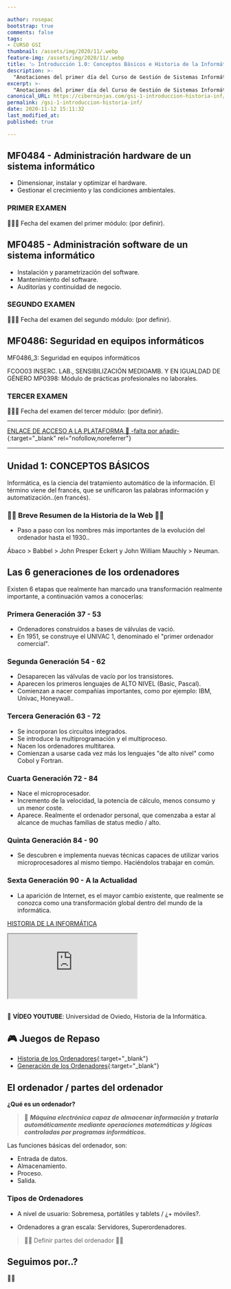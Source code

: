 ```yaml
---

author: rosepac
bootstrap: true
comments: false
tags:
- CURSO GSI
thumbnail: /assets/img/2020/11/.webp
feature-img: /assets/img/2020/11/.webp
title: '▷ Introducción 1.0: Conceptos Básicos e Historia de la Informática'
description: >-
  "Anotaciones del primer día del Curso de Gestión de Sistemas Informáticos y un corto repaso a la historia de la informática."
excerpt: >-
  "Anotaciones del primer día del Curso de Gestión de Sistemas Informáticos y un corto repaso a la historia de la informática."
canonical_URL: https://ciberninjas.com/gsi-1-introduccion-historia-inf/
permalink: /gsi-1-introduccion-historia-inf/
date: 2020-11-12 15:11:32
last_modified_at: 
published: true

---
```


## MF0484 - Administración hardware de un sistema informático

- Dimensionar, instalar y optimizar el hardware.
- Gestionar el crecimiento y las condiciones ambientales.

### PRIMER EXAMEN 

👷‍♂️📆 Fecha del examen del primer módulo: (por definir).

## MF0485 - Administración software de un sistema informático 

- Instalación y parametrización del software.
- Mantenimiento del software.
- Auditorías y continuidad de negocio.

### SEGUNDO EXAMEN 

👷‍♂️📆 Fecha del examen del segundo módulo: (por definir).

## MF0486: Seguridad en equipos informáticos

MF0486_3: Seguridad en equipos informáticos
<!-- https://www.intergrupo.net/desempleados-larga-duracion-presencial/gestion-de-sistemas-informaticos/ -->
FCOO03 INSERC. LAB., SENSIBILIZACIÓN MEDIOAMB. Y EN IGUALDAD DE GÉNERO
MP0398: Módulo de prácticas profesionales no laborales.

### TERCER EXAMEN 

👷‍♂️📆 Fecha del examen del tercer módulo: (por definir).

---

[ENLACE DE ACCESO A LA PLATAFORMA 🚪 -falta por añadir-](){:target="_blank" rel="nofollow,noreferrer"}

---

## **Unidad 1: CONCEPTOS BÁSICOS**

Informática, es la ciencia del tratamiento automático de la información. El término viene del francés, que se unificaron las palabras información y automatización..(en francés).

### 👷‍♂️ Breve Resumen de la Historia de la Web 👷‍♂️

- Paso a paso con los nombres más importantes de la evolución del ordenador hasta el 1930..

Ábaco > Babbel > John Presper Eckert y John William Mauchly > Neuman.

## **Las 6 generaciones de los ordenadores**

Existen 6 etapas que realmente han marcado una transformación realmente importante, a continuación vamos a conocerlas:

### **Primera Generación 37 - 53**

- Ordenadores construidos a bases de válvulas de vació.
- En 1951, se construye el UNIVAC 1, denominado el "primer ordenador comercial".

###  **Segunda Generación 54 - 62**

- Desaparecen las válvulas de vacío por los transistores.
- Aparecen los primeros lenguajes de ALTO NIVEL (Basic, Pascal).
- Comienzan a nacer compañías importantes, como por ejemplo: IBM, Univac, Honeywall..

### **Tercera Generación 63 - 72**

- Se incorporan los circuitos integrados.
- Se introduce la multiprogramación y el multiproceso.
- Nacen los ordenadores multitarea.
- Comienzan a usarse cada vez más los lenguajes "de alto nivel" como Cobol y Fortran.

### **Cuarta Generación 72 - 84**

- Nace el microprocesador.
- Incremento de la velocidad, la potencia de cálculo, menos consumo y un menor coste.
- Aparece. Realmente el ordenador personal, que comenzaba a estar al alcance de muchas familias de status medio / alto.

### **Quinta Generación 84 - 90**

- Se descubren e implementa nuevas técnicas capaces de utilizar varios microprocesadores al mismo tiempo. Haciéndolos trabajar en común.

### **Sexta Generación 90 - A la Actualidad**

- La aparición de Internet, es el mayor cambio existente, que realmente se conozca como una transformación global dentro del mundo de la informática.

[HISTORIA DE LA INFORMÁTICA]()

<div class="embed-responsive embed-responsive-16by9">
  <iframe class="embed-responsive-item" src="https://www.youtube-nocookie.com/embed/6sTPEtzNIsA" allowfullscreen></iframe>
</div><br/>

🎥 **VÍDEO YOUTUBE**: Universidad de Oviedo, Historia de la Informática.

## **🎮 Juegos de Repaso**

- [Historia de los Ordenadores](https://es.educaplay.com/recursos-educativos/3898957-historia_ordenadores.html){:target="_blank"}
- [Generación de los Ordenadores](https://es.educaplay.com/es/recursoseducativos/3898960/generaciones_ordenadores.htm){:target="_blank"}

## **El ordenador / partes del ordenador**

**¿Qué es un ordenador?**

> 🌟 ***Máquina electrónica capaz de almacenar información y tratarla automáticamente mediante operaciones matemáticas y lógicas controladas por programas informáticos.***

Las funciones básicas del ordenador, son:

- Entrada de datos.
- Almacenamiento.
- Proceso.
- Salida.

### **Tipos de Ordenadores**

- A nivel de usuario: Sobremesa, portátiles y tablets / ¿+ móviles?.

- Ordenadores a gran escala: Servidores, Superordenadores.

> 👷‍♂️ Definir partes del ordenador 👷‍♂️

## **Seguimos por..?**

👷‍♂️